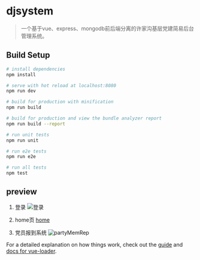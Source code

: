 # djsystem

> 一个基于vue、express、mongodb前后端分离的许家沟基层党建简易后台管理系统。

## Build Setup

``` bash
# install dependencies
npm install

# serve with hot reload at localhost:8080
npm run dev

# build for production with minification
npm run build

# build for production and view the bundle analyzer report
npm run build --report

# run unit tests
npm run unit

# run e2e tests
npm run e2e

# run all tests
npm test
```

## preview

1. 登录
![登录](/static/readme/login.png)

2. home页
[home](/static/readme/home.png)

3. 党员报到系统
![partyMemRep](/static/readme/partyMemRep.png)

For a detailed explanation on how things work, check out the [guide](http://vuejs-templates.github.io/webpack/) and [docs for vue-loader](http://vuejs.github.io/vue-loader).
